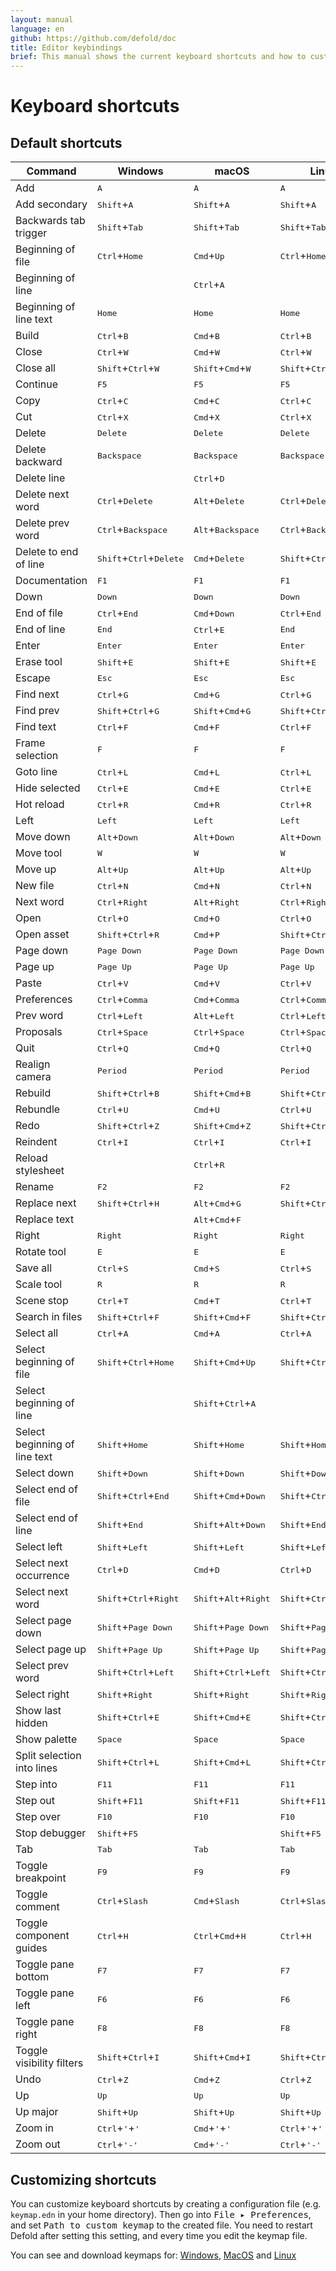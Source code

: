 ```yaml
---
layout: manual
language: en
github: https://github.com/defold/doc
title: Editor keybindings
brief: This manual shows the current keyboard shortcuts and how to customize them.
---
```


# Keyboard shortcuts

## Default shortcuts

| Command | Windows | macOS | Linux |
|---------|---------|-------|-------|
| Add | <kbd>A</kbd> | <kbd>A</kbd> | <kbd>A</kbd> |
| Add secondary | <kbd>Shift</kbd>+<kbd>A</kbd> | <kbd>Shift</kbd>+<kbd>A</kbd> | <kbd>Shift</kbd>+<kbd>A</kbd> |
| Backwards tab trigger | <kbd>Shift</kbd>+<kbd>Tab</kbd> | <kbd>Shift</kbd>+<kbd>Tab</kbd> | <kbd>Shift</kbd>+<kbd>Tab</kbd> |
| Beginning of file | <kbd>Ctrl</kbd>+<kbd>Home</kbd> | <kbd>Cmd</kbd>+<kbd>Up</kbd> | <kbd>Ctrl</kbd>+<kbd>Home</kbd> |
| Beginning of line |  | <kbd>Ctrl</kbd>+<kbd>A</kbd> |  |
| Beginning of line text | <kbd>Home</kbd> | <kbd>Home</kbd> | <kbd>Home</kbd> |
| Build | <kbd>Ctrl</kbd>+<kbd>B</kbd> | <kbd>Cmd</kbd>+<kbd>B</kbd> | <kbd>Ctrl</kbd>+<kbd>B</kbd> |
| Close | <kbd>Ctrl</kbd>+<kbd>W</kbd> | <kbd>Cmd</kbd>+<kbd>W</kbd> | <kbd>Ctrl</kbd>+<kbd>W</kbd> |
| Close all | <kbd>Shift</kbd>+<kbd>Ctrl</kbd>+<kbd>W</kbd> | <kbd>Shift</kbd>+<kbd>Cmd</kbd>+<kbd>W</kbd> | <kbd>Shift</kbd>+<kbd>Ctrl</kbd>+<kbd>W</kbd> |
| Continue | <kbd>F5</kbd> | <kbd>F5</kbd> | <kbd>F5</kbd> |
| Copy | <kbd>Ctrl</kbd>+<kbd>C</kbd> | <kbd>Cmd</kbd>+<kbd>C</kbd> | <kbd>Ctrl</kbd>+<kbd>C</kbd> |
| Cut | <kbd>Ctrl</kbd>+<kbd>X</kbd> | <kbd>Cmd</kbd>+<kbd>X</kbd> | <kbd>Ctrl</kbd>+<kbd>X</kbd> |
| Delete | <kbd>Delete</kbd> | <kbd>Delete</kbd> | <kbd>Delete</kbd> |
| Delete backward | <kbd>Backspace</kbd> | <kbd>Backspace</kbd> | <kbd>Backspace</kbd> |
| Delete line |  | <kbd>Ctrl</kbd>+<kbd>D</kbd> |  |
| Delete next word | <kbd>Ctrl</kbd>+<kbd>Delete</kbd> | <kbd>Alt</kbd>+<kbd>Delete</kbd> | <kbd>Ctrl</kbd>+<kbd>Delete</kbd> |
| Delete prev word | <kbd>Ctrl</kbd>+<kbd>Backspace</kbd> | <kbd>Alt</kbd>+<kbd>Backspace</kbd> | <kbd>Ctrl</kbd>+<kbd>Backspace</kbd> |
| Delete to end of line | <kbd>Shift</kbd>+<kbd>Ctrl</kbd>+<kbd>Delete</kbd> | <kbd>Cmd</kbd>+<kbd>Delete</kbd> | <kbd>Shift</kbd>+<kbd>Ctrl</kbd>+<kbd>Delete</kbd> |
| Documentation | <kbd>F1</kbd> | <kbd>F1</kbd> | <kbd>F1</kbd> |
| Down | <kbd>Down</kbd> | <kbd>Down</kbd> | <kbd>Down</kbd> |
| End of file | <kbd>Ctrl</kbd>+<kbd>End</kbd> | <kbd>Cmd</kbd>+<kbd>Down</kbd> | <kbd>Ctrl</kbd>+<kbd>End</kbd> |
| End of line | <kbd>End</kbd> | <kbd>Ctrl</kbd>+<kbd>E</kbd> | <kbd>End</kbd> |
| Enter | <kbd>Enter</kbd> | <kbd>Enter</kbd> | <kbd>Enter</kbd> |
| Erase tool | <kbd>Shift</kbd>+<kbd>E</kbd> | <kbd>Shift</kbd>+<kbd>E</kbd> | <kbd>Shift</kbd>+<kbd>E</kbd> |
| Escape | <kbd>Esc</kbd> | <kbd>Esc</kbd> | <kbd>Esc</kbd> |
| Find next | <kbd>Ctrl</kbd>+<kbd>G</kbd> | <kbd>Cmd</kbd>+<kbd>G</kbd> | <kbd>Ctrl</kbd>+<kbd>G</kbd> |
| Find prev | <kbd>Shift</kbd>+<kbd>Ctrl</kbd>+<kbd>G</kbd> | <kbd>Shift</kbd>+<kbd>Cmd</kbd>+<kbd>G</kbd> | <kbd>Shift</kbd>+<kbd>Ctrl</kbd>+<kbd>G</kbd> |
| Find text | <kbd>Ctrl</kbd>+<kbd>F</kbd> | <kbd>Cmd</kbd>+<kbd>F</kbd> | <kbd>Ctrl</kbd>+<kbd>F</kbd> |
| Frame selection | <kbd>F</kbd> | <kbd>F</kbd> | <kbd>F</kbd> |
| Goto line | <kbd>Ctrl</kbd>+<kbd>L</kbd> | <kbd>Cmd</kbd>+<kbd>L</kbd> | <kbd>Ctrl</kbd>+<kbd>L</kbd> |
| Hide selected | <kbd>Ctrl</kbd>+<kbd>E</kbd> | <kbd>Cmd</kbd>+<kbd>E</kbd> | <kbd>Ctrl</kbd>+<kbd>E</kbd> |
| Hot reload | <kbd>Ctrl</kbd>+<kbd>R</kbd> | <kbd>Cmd</kbd>+<kbd>R</kbd> | <kbd>Ctrl</kbd>+<kbd>R</kbd> |
| Left | <kbd>Left</kbd> | <kbd>Left</kbd> | <kbd>Left</kbd> |
| Move down | <kbd>Alt</kbd>+<kbd>Down</kbd> | <kbd>Alt</kbd>+<kbd>Down</kbd> | <kbd>Alt</kbd>+<kbd>Down</kbd> |
| Move tool | <kbd>W</kbd> | <kbd>W</kbd> | <kbd>W</kbd> |
| Move up | <kbd>Alt</kbd>+<kbd>Up</kbd> | <kbd>Alt</kbd>+<kbd>Up</kbd> | <kbd>Alt</kbd>+<kbd>Up</kbd> |
| New file | <kbd>Ctrl</kbd>+<kbd>N</kbd> | <kbd>Cmd</kbd>+<kbd>N</kbd> | <kbd>Ctrl</kbd>+<kbd>N</kbd> |
| Next word | <kbd>Ctrl</kbd>+<kbd>Right</kbd> | <kbd>Alt</kbd>+<kbd>Right</kbd> | <kbd>Ctrl</kbd>+<kbd>Right</kbd> |
| Open | <kbd>Ctrl</kbd>+<kbd>O</kbd> | <kbd>Cmd</kbd>+<kbd>O</kbd> | <kbd>Ctrl</kbd>+<kbd>O</kbd> |
| Open asset | <kbd>Shift</kbd>+<kbd>Ctrl</kbd>+<kbd>R</kbd> | <kbd>Cmd</kbd>+<kbd>P</kbd> | <kbd>Shift</kbd>+<kbd>Ctrl</kbd>+<kbd>R</kbd> |
| Page down | <kbd>Page Down</kbd> | <kbd>Page Down</kbd> | <kbd>Page Down</kbd> |
| Page up | <kbd>Page Up</kbd> | <kbd>Page Up</kbd> | <kbd>Page Up</kbd> |
| Paste | <kbd>Ctrl</kbd>+<kbd>V</kbd> | <kbd>Cmd</kbd>+<kbd>V</kbd> | <kbd>Ctrl</kbd>+<kbd>V</kbd> |
| Preferences | <kbd>Ctrl</kbd>+<kbd>Comma</kbd> | <kbd>Cmd</kbd>+<kbd>Comma</kbd> | <kbd>Ctrl</kbd>+<kbd>Comma</kbd> |
| Prev word | <kbd>Ctrl</kbd>+<kbd>Left</kbd> | <kbd>Alt</kbd>+<kbd>Left</kbd> | <kbd>Ctrl</kbd>+<kbd>Left</kbd> |
| Proposals | <kbd>Ctrl</kbd>+<kbd>Space</kbd> | <kbd>Ctrl</kbd>+<kbd>Space</kbd> | <kbd>Ctrl</kbd>+<kbd>Space</kbd> |
| Quit | <kbd>Ctrl</kbd>+<kbd>Q</kbd> | <kbd>Cmd</kbd>+<kbd>Q</kbd> | <kbd>Ctrl</kbd>+<kbd>Q</kbd> |
| Realign camera | <kbd>Period</kbd> | <kbd>Period</kbd> | <kbd>Period</kbd> |
| Rebuild | <kbd>Shift</kbd>+<kbd>Ctrl</kbd>+<kbd>B</kbd> | <kbd>Shift</kbd>+<kbd>Cmd</kbd>+<kbd>B</kbd> | <kbd>Shift</kbd>+<kbd>Ctrl</kbd>+<kbd>B</kbd> |
| Rebundle | <kbd>Ctrl</kbd>+<kbd>U</kbd> | <kbd>Cmd</kbd>+<kbd>U</kbd> | <kbd>Ctrl</kbd>+<kbd>U</kbd> |
| Redo | <kbd>Shift</kbd>+<kbd>Ctrl</kbd>+<kbd>Z</kbd> | <kbd>Shift</kbd>+<kbd>Cmd</kbd>+<kbd>Z</kbd> | <kbd>Shift</kbd>+<kbd>Ctrl</kbd>+<kbd>Z</kbd> |
| Reindent | <kbd>Ctrl</kbd>+<kbd>I</kbd> | <kbd>Ctrl</kbd>+<kbd>I</kbd> | <kbd>Ctrl</kbd>+<kbd>I</kbd> |
| Reload stylesheet |  | <kbd>Ctrl</kbd>+<kbd>R</kbd> |  |
| Rename | <kbd>F2</kbd> | <kbd>F2</kbd> | <kbd>F2</kbd> |
| Replace next | <kbd>Shift</kbd>+<kbd>Ctrl</kbd>+<kbd>H</kbd> | <kbd>Alt</kbd>+<kbd>Cmd</kbd>+<kbd>G</kbd> | <kbd>Shift</kbd>+<kbd>Ctrl</kbd>+<kbd>H</kbd> |
| Replace text |  | <kbd>Alt</kbd>+<kbd>Cmd</kbd>+<kbd>F</kbd> |  |
| Right | <kbd>Right</kbd> | <kbd>Right</kbd> | <kbd>Right</kbd> |
| Rotate tool | <kbd>E</kbd> | <kbd>E</kbd> | <kbd>E</kbd> |
| Save all | <kbd>Ctrl</kbd>+<kbd>S</kbd> | <kbd>Cmd</kbd>+<kbd>S</kbd> | <kbd>Ctrl</kbd>+<kbd>S</kbd> |
| Scale tool | <kbd>R</kbd> | <kbd>R</kbd> | <kbd>R</kbd> |
| Scene stop | <kbd>Ctrl</kbd>+<kbd>T</kbd> | <kbd>Cmd</kbd>+<kbd>T</kbd> | <kbd>Ctrl</kbd>+<kbd>T</kbd> |
| Search in files | <kbd>Shift</kbd>+<kbd>Ctrl</kbd>+<kbd>F</kbd> | <kbd>Shift</kbd>+<kbd>Cmd</kbd>+<kbd>F</kbd> | <kbd>Shift</kbd>+<kbd>Ctrl</kbd>+<kbd>F</kbd> |
| Select all | <kbd>Ctrl</kbd>+<kbd>A</kbd> | <kbd>Cmd</kbd>+<kbd>A</kbd> | <kbd>Ctrl</kbd>+<kbd>A</kbd> |
| Select beginning of file | <kbd>Shift</kbd>+<kbd>Ctrl</kbd>+<kbd>Home</kbd> | <kbd>Shift</kbd>+<kbd>Cmd</kbd>+<kbd>Up</kbd> | <kbd>Shift</kbd>+<kbd>Ctrl</kbd>+<kbd>Home</kbd> |
| Select beginning of line |  | <kbd>Shift</kbd>+<kbd>Ctrl</kbd>+<kbd>A</kbd> |  |
| Select beginning of line text | <kbd>Shift</kbd>+<kbd>Home</kbd> | <kbd>Shift</kbd>+<kbd>Home</kbd> | <kbd>Shift</kbd>+<kbd>Home</kbd> |
| Select down | <kbd>Shift</kbd>+<kbd>Down</kbd> | <kbd>Shift</kbd>+<kbd>Down</kbd> | <kbd>Shift</kbd>+<kbd>Down</kbd> |
| Select end of file | <kbd>Shift</kbd>+<kbd>Ctrl</kbd>+<kbd>End</kbd> | <kbd>Shift</kbd>+<kbd>Cmd</kbd>+<kbd>Down</kbd> | <kbd>Shift</kbd>+<kbd>Ctrl</kbd>+<kbd>End</kbd> |
| Select end of line | <kbd>Shift</kbd>+<kbd>End</kbd> | <kbd>Shift</kbd>+<kbd>Alt</kbd>+<kbd>Down</kbd> | <kbd>Shift</kbd>+<kbd>End</kbd> |
| Select left | <kbd>Shift</kbd>+<kbd>Left</kbd> | <kbd>Shift</kbd>+<kbd>Left</kbd> | <kbd>Shift</kbd>+<kbd>Left</kbd> |
| Select next occurrence | <kbd>Ctrl</kbd>+<kbd>D</kbd> | <kbd>Cmd</kbd>+<kbd>D</kbd> | <kbd>Ctrl</kbd>+<kbd>D</kbd> |
| Select next word | <kbd>Shift</kbd>+<kbd>Ctrl</kbd>+<kbd>Right</kbd> | <kbd>Shift</kbd>+<kbd>Alt</kbd>+<kbd>Right</kbd> | <kbd>Shift</kbd>+<kbd>Ctrl</kbd>+<kbd>Right</kbd> |
| Select page down | <kbd>Shift</kbd>+<kbd>Page Down</kbd> | <kbd>Shift</kbd>+<kbd>Page Down</kbd> | <kbd>Shift</kbd>+<kbd>Page Down</kbd> |
| Select page up | <kbd>Shift</kbd>+<kbd>Page Up</kbd> | <kbd>Shift</kbd>+<kbd>Page Up</kbd> | <kbd>Shift</kbd>+<kbd>Page Up</kbd> |
| Select prev word | <kbd>Shift</kbd>+<kbd>Ctrl</kbd>+<kbd>Left</kbd> | <kbd>Shift</kbd>+<kbd>Ctrl</kbd>+<kbd>Left</kbd> | <kbd>Shift</kbd>+<kbd>Ctrl</kbd>+<kbd>Left</kbd> |
| Select right | <kbd>Shift</kbd>+<kbd>Right</kbd> | <kbd>Shift</kbd>+<kbd>Right</kbd> | <kbd>Shift</kbd>+<kbd>Right</kbd> |
| Show last hidden | <kbd>Shift</kbd>+<kbd>Ctrl</kbd>+<kbd>E</kbd> | <kbd>Shift</kbd>+<kbd>Cmd</kbd>+<kbd>E</kbd> | <kbd>Shift</kbd>+<kbd>Ctrl</kbd>+<kbd>E</kbd> |
| Show palette | <kbd>Space</kbd> | <kbd>Space</kbd> | <kbd>Space</kbd> |
| Split selection into lines | <kbd>Shift</kbd>+<kbd>Ctrl</kbd>+<kbd>L</kbd> | <kbd>Shift</kbd>+<kbd>Cmd</kbd>+<kbd>L</kbd> | <kbd>Shift</kbd>+<kbd>Ctrl</kbd>+<kbd>L</kbd> |
| Step into | <kbd>F11</kbd> | <kbd>F11</kbd> | <kbd>F11</kbd> |
| Step out | <kbd>Shift</kbd>+<kbd>F11</kbd> | <kbd>Shift</kbd>+<kbd>F11</kbd> | <kbd>Shift</kbd>+<kbd>F11</kbd> |
| Step over | <kbd>F10</kbd> | <kbd>F10</kbd> | <kbd>F10</kbd> |
| Stop debugger | <kbd>Shift</kbd>+<kbd>F5</kbd> |  | <kbd>Shift</kbd>+<kbd>F5</kbd> |
| Tab | <kbd>Tab</kbd> | <kbd>Tab</kbd> | <kbd>Tab</kbd> |
| Toggle breakpoint | <kbd>F9</kbd> | <kbd>F9</kbd> | <kbd>F9</kbd> |
| Toggle comment | <kbd>Ctrl</kbd>+<kbd>Slash</kbd> | <kbd>Cmd</kbd>+<kbd>Slash</kbd> | <kbd>Ctrl</kbd>+<kbd>Slash</kbd> |
| Toggle component guides | <kbd>Ctrl</kbd>+<kbd>H</kbd> | <kbd>Ctrl</kbd>+<kbd>Cmd</kbd>+<kbd>H</kbd> | <kbd>Ctrl</kbd>+<kbd>H</kbd> |
| Toggle pane bottom | <kbd>F7</kbd> | <kbd>F7</kbd> | <kbd>F7</kbd> |
| Toggle pane left | <kbd>F6</kbd> | <kbd>F6</kbd> | <kbd>F6</kbd> |
| Toggle pane right | <kbd>F8</kbd> | <kbd>F8</kbd> | <kbd>F8</kbd> |
| Toggle visibility filters | <kbd>Shift</kbd>+<kbd>Ctrl</kbd>+<kbd>I</kbd> | <kbd>Shift</kbd>+<kbd>Cmd</kbd>+<kbd>I</kbd> | <kbd>Shift</kbd>+<kbd>Ctrl</kbd>+<kbd>I</kbd> |
| Undo | <kbd>Ctrl</kbd>+<kbd>Z</kbd> | <kbd>Cmd</kbd>+<kbd>Z</kbd> | <kbd>Ctrl</kbd>+<kbd>Z</kbd> |
| Up | <kbd>Up</kbd> | <kbd>Up</kbd> | <kbd>Up</kbd> |
| Up major | <kbd>Shift</kbd>+<kbd>Up</kbd> | <kbd>Shift</kbd>+<kbd>Up</kbd> | <kbd>Shift</kbd>+<kbd>Up</kbd> |
| Zoom in | <kbd>Ctrl</kbd>+<kbd>'</kbd>+<kbd>'</kbd> | <kbd>Cmd</kbd>+<kbd>'</kbd>+<kbd>'</kbd> | <kbd>Ctrl</kbd>+<kbd>'</kbd>+<kbd>'</kbd> |
| Zoom out | <kbd>Ctrl</kbd>+<kbd>'-'</kbd> | <kbd>Cmd</kbd>+<kbd>'-'</kbd> | <kbd>Ctrl</kbd>+<kbd>'-'</kbd> |


## Customizing shortcuts

You can customize keyboard shortcuts by creating a configuration file (e.g. `keymap.edn` in your home directory). Then go into <kbd>File ▸ Preferences</kbd>, and set <kbd>Path to custom keymap</kbd> to the created file. You need to restart Defold after setting this setting, and every time you edit the keymap file.

You can see and download keymaps for: [Windows](examples/keymap_win.edn), [MacOS](examples/keymap_macos.edn) and [Linux](examples/keymap_linux.edn)
